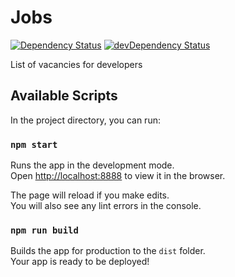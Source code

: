 # Jobs

[![Dependency Status](https://img.shields.io/david/alik0211/jobs.svg?label=deps&style=flat-square)](https://david-dm.org/alik0211/jobs)
[![devDependency Status](https://img.shields.io/david/dev/alik0211/jobs.svg?label=devDeps&style=flat-square)](https://david-dm.org/alik0211/jobs?type=dev)

List of vacancies for developers

## Available Scripts

In the project directory, you can run:

### `npm start`

Runs the app in the development mode.<br>
Open [http://localhost:8888](http://localhost:8888) to view it in the browser.

The page will reload if you make edits.<br>
You will also see any lint errors in the console.

### `npm run build`

Builds the app for production to the `dist` folder.<br>
Your app is ready to be deployed!
